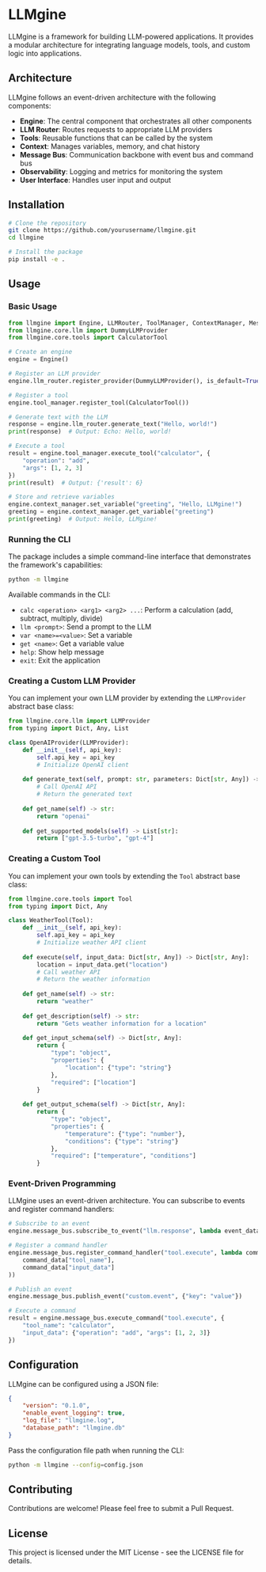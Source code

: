 # LLMgine

LLMgine is a framework for building LLM-powered applications. It provides a modular architecture for integrating language models, tools, and custom logic into applications.

## Architecture

LLMgine follows an event-driven architecture with the following components:

- **Engine**: The central component that orchestrates all other components
- **LLM Router**: Routes requests to appropriate LLM providers
- **Tools**: Reusable functions that can be called by the system
- **Context**: Manages variables, memory, and chat history
- **Message Bus**: Communication backbone with event bus and command bus
- **Observability**: Logging and metrics for monitoring the system
- **User Interface**: Handles user input and output

## Installation

```bash
# Clone the repository
git clone https://github.com/yourusername/llmgine.git
cd llmgine

# Install the package
pip install -e .
```

## Usage

### Basic Usage

```python
from llmgine import Engine, LLMRouter, ToolManager, ContextManager, MessageBus
from llmgine.core.llm import DummyLLMProvider
from llmgine.core.tools import CalculatorTool

# Create an engine
engine = Engine()

# Register an LLM provider
engine.llm_router.register_provider(DummyLLMProvider(), is_default=True)

# Register a tool
engine.tool_manager.register_tool(CalculatorTool())

# Generate text with the LLM
response = engine.llm_router.generate_text("Hello, world!")
print(response)  # Output: Echo: Hello, world!

# Execute a tool
result = engine.tool_manager.execute_tool("calculator", {
    "operation": "add",
    "args": [1, 2, 3]
})
print(result)  # Output: {'result': 6}

# Store and retrieve variables
engine.context_manager.set_variable("greeting", "Hello, LLMgine!")
greeting = engine.context_manager.get_variable("greeting")
print(greeting)  # Output: Hello, LLMgine!
```

### Running the CLI

The package includes a simple command-line interface that demonstrates the framework's capabilities:

```bash
python -m llmgine
```

Available commands in the CLI:

- `calc <operation> <arg1> <arg2> ...`: Perform a calculation (add, subtract, multiply, divide)
- `llm <prompt>`: Send a prompt to the LLM
- `var <name>=<value>`: Set a variable
- `get <name>`: Get a variable value
- `help`: Show help message
- `exit`: Exit the application

### Creating a Custom LLM Provider

You can implement your own LLM provider by extending the `LLMProvider` abstract base class:

```python
from llmgine.core.llm import LLMProvider
from typing import Dict, Any, List

class OpenAIProvider(LLMProvider):
    def __init__(self, api_key):
        self.api_key = api_key
        # Initialize OpenAI client
        
    def generate_text(self, prompt: str, parameters: Dict[str, Any]) -> str:
        # Call OpenAI API
        # Return the generated text
        
    def get_name(self) -> str:
        return "openai"
        
    def get_supported_models(self) -> List[str]:
        return ["gpt-3.5-turbo", "gpt-4"]
```

### Creating a Custom Tool

You can implement your own tools by extending the `Tool` abstract base class:

```python
from llmgine.core.tools import Tool
from typing import Dict, Any

class WeatherTool(Tool):
    def __init__(self, api_key):
        self.api_key = api_key
        # Initialize weather API client
        
    def execute(self, input_data: Dict[str, Any]) -> Dict[str, Any]:
        location = input_data.get("location")
        # Call weather API
        # Return the weather information
        
    def get_name(self) -> str:
        return "weather"
        
    def get_description(self) -> str:
        return "Gets weather information for a location"
        
    def get_input_schema(self) -> Dict[str, Any]:
        return {
            "type": "object",
            "properties": {
                "location": {"type": "string"}
            },
            "required": ["location"]
        }
        
    def get_output_schema(self) -> Dict[str, Any]:
        return {
            "type": "object",
            "properties": {
                "temperature": {"type": "number"},
                "conditions": {"type": "string"}
            },
            "required": ["temperature", "conditions"]
        }
```

### Event-Driven Programming

LLMgine uses an event-driven architecture. You can subscribe to events and register command handlers:

```python
# Subscribe to an event
engine.message_bus.subscribe_to_event("llm.response", lambda event_data: print(f"LLM response: {event_data}"))

# Register a command handler
engine.message_bus.register_command_handler("tool.execute", lambda command_data: engine.tool_manager.execute_tool(
    command_data["tool_name"],
    command_data["input_data"]
))

# Publish an event
engine.message_bus.publish_event("custom.event", {"key": "value"})

# Execute a command
result = engine.message_bus.execute_command("tool.execute", {
    "tool_name": "calculator",
    "input_data": {"operation": "add", "args": [1, 2, 3]}
})
```

## Configuration

LLMgine can be configured using a JSON file:

```json
{
    "version": "0.1.0",
    "enable_event_logging": true,
    "log_file": "llmgine.log",
    "database_path": "llmgine.db"
}
```

Pass the configuration file path when running the CLI:

```bash
python -m llmgine --config=config.json
```

## Contributing

Contributions are welcome! Please feel free to submit a Pull Request.

## License

This project is licensed under the MIT License - see the LICENSE file for details. 